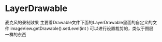 # LayerDrawable
麦克风的录制效果
主要看Drawable文件下面的LayerDrawable里面的自定义的文件
imageView.getDrawable().setLevel(int ) 可以进行设置裁剪的，类似于图层一样的东西

